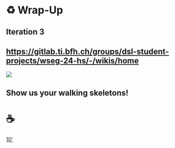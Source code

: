 # ♻️ Wrap-Up

 Iteration 3
 --
 https://gitlab.ti.bfh.ch/groups/dsl-student-projects/wseg-24-hs/-/wikis/home
--
![](https://t2informatik.de/wp-content/uploads/2018/12/walking-skeleton.jpg)

Show us your walking skeletons!
---
# ☕

[10'](https://youtu.be/DcvtwlM1aIE)